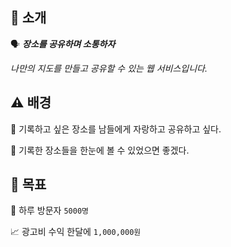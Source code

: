 ## 💬 소개

🗣️ **_장소를 공유하며 소통하자_**

_나만의 지도를 만들고 공유할 수 있는 웹 서비스입니다._

## ⚠️ 배경

🎁 기록하고 싶은 장소를 남들에게 자랑하고 공유하고 싶다.

👀 기록한 장소들을 한눈에 볼 수 있었으면 좋겠다.

## 🥅 목표

👥 하루 방문자 `5000명`

📈 광고비 수익 한달에 `1,000,000원`
